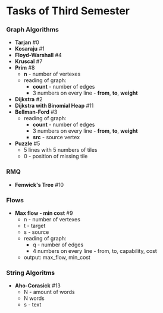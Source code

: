 # Tasks of Third Semester #

###  Graph Algorithms
* **Tarjan** #0
* **Kosaraju** #1
* **Floyd-Warshall** #4
* **Kruscal** #7
* **Prim** #8
    * **n** - number of vertexes
    * reading of graph:
        * **count** - number of edges
        * 3 numbers on every line - **from**, **to**, **weight**
* **Dijkstra** #2
* **Dijkstra with Binomial Heap** #11
* **Bellman-Ford** #3
    * reading of graph:
        * **count** - number of edges
        * 3 numbers on every line - **from**, **to**, **weight**
        * **src** - source vertex
* **Puzzle** #5
    * 5 lines with 5 numbers of tiles
    * 0 - position of missing tile

### RMQ
* **Fenwick's Tree** #10

### Flows
* **Max flow - min cost** #9
    * n - number of vertexes
    * t - target
	* s - source
	* reading of graph:
	    * q - number of edges
        * 4 numbers on every line - from, to, capability, cost
    * output: max_flow, min_cost

### String Algoritms
* **Аho-Corasick** #13
    * N - amount of words
    * N words
    * s - text
